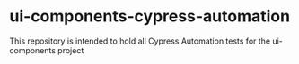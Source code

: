 # ui-components-cypress-automation
This repository is intended to hold all Cypress Automation tests for the ui-components project
